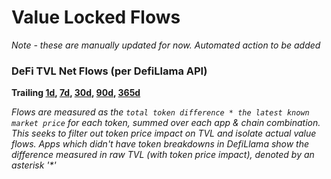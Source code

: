 # Value Locked Flows
*Note - these are manually updated for now. Automated action to be added*
### DeFi TVL Net Flows (per DefiLlama API)
**Trailing [1d](https://static.optimism.io/op-analytics/value_locked_flows/img_outputs/html/net_app_flows_1d.html), [7d](https://static.optimism.io/op-analytics/value_locked_flows/img_outputs/html/net_app_flows_7d.html), [30d](https://static.optimism.io/op-analytics/value_locked_flows/img_outputs/html/net_app_flows_30d.html), [90d](https://static.optimism.io/op-analytics/value_locked_flows/img_outputs/html/net_app_flows_90d.html), [365d](https://static.optimism.io/op-analytics/value_locked_flows/img_outputs/html/net_app_flows_365d.html)**

_Flows are measured as the `total token difference * the latest known market price` for each token, summed over each app & chain combination. This seeks to filter out token price impact on TVL and isolate actual value flows. Apps which didn't have token breakdowns in DefiLlama show the difference measured in raw TVL (with token price impact), denoted by an asterisk '*'_
